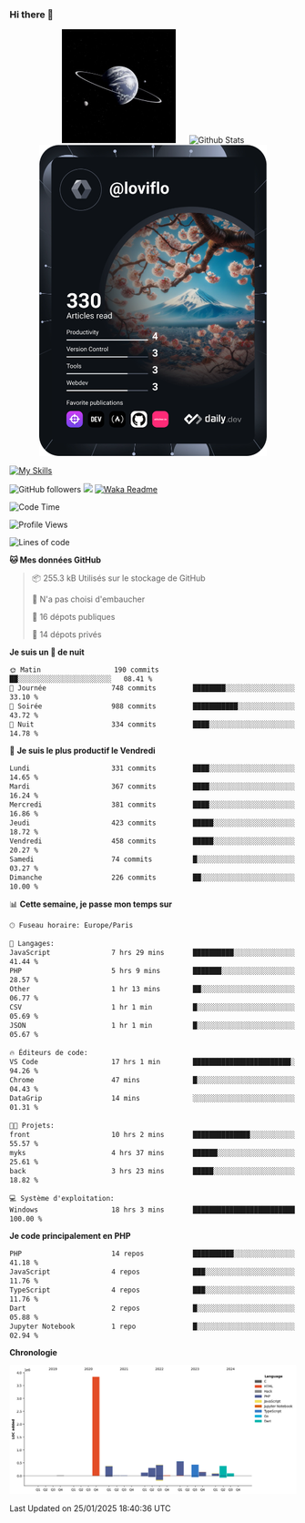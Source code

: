 ### Hi there 👋

<p align="center">
  <img src="https://github.com/Loviflo/Loviflo/blob/main/img/portrait.jpg" alt="Loviflo" height="200" style="margin-right: 20px"/>
  <img src="https://github-readme-stats.vercel.app/api?username=Loviflo&show_icons=true&theme=graywhite" alt="Github Stats" />
  <a href="https://app.daily.dev/loviflo"><img src="https://github.com/loviflo/loviflo/blob/main/devcard.svg" width="400" alt="Loviflo's Dev Card"/></a>
</p>

[![My Skills](https://skillicons.dev/icons?i=php,laravel,symfony,dotnet,cs,nodejs,mysql,postgres,js,ts,html,css,sass,angular,react,electron,docker,webpack,vscode,figma,git,github,gitlab,nginx,postman&perline=5)](https://skillicons.dev)

![GitHub followers](https://img.shields.io/github/followers/Loviflo?label=Follow&style=social)
![](https://visitor-badge.glitch.me/badge?page_id=Loviflo.Loviflo)
[![Waka Readme](https://github.com/Loviflo/Loviflo/actions/workflows/update-stats.yml/badge.svg)](https://github.com/Loviflo/Loviflo/actions/workflows/update-stats.yml)

<!--START_SECTION:waka-->
![Code Time](http://img.shields.io/badge/Code%20Time-2%2C556%20hrs%2031%20mins-blue)

![Profile Views](http://img.shields.io/badge/Vues%20du%20profil-0-blue)

![Lines of code](https://img.shields.io/badge/Depuis%20Hello%20World%2C%20j%27ai%20%C3%A9crit-6.7%20million%20Lignes%20de%20code-blue)

**🐱 Mes données GitHub** 

> 📦 255.3 kB Utilisés sur le stockage de GitHub 
 > 
> 🚫 N'a pas choisi d'embaucher
 > 
> 📜 16 dépots publiques 
 > 
> 🔑 14 dépots privés 
 > 
**Je suis un 🦉 de nuit** 

```text
🌞 Matin                  190 commits         ██░░░░░░░░░░░░░░░░░░░░░░░   08.41 % 
🌆 Journée                748 commits         ████████░░░░░░░░░░░░░░░░░   33.10 % 
🌃 Soirée                 988 commits         ███████████░░░░░░░░░░░░░░   43.72 % 
🌙 Nuit                   334 commits         ████░░░░░░░░░░░░░░░░░░░░░   14.78 % 
```
📅 **Je suis le plus productif le Vendredi** 

```text
Lundi                    331 commits         ████░░░░░░░░░░░░░░░░░░░░░   14.65 % 
Mardi                    367 commits         ████░░░░░░░░░░░░░░░░░░░░░   16.24 % 
Mercredi                 381 commits         ████░░░░░░░░░░░░░░░░░░░░░   16.86 % 
Jeudi                    423 commits         █████░░░░░░░░░░░░░░░░░░░░   18.72 % 
Vendredi                 458 commits         █████░░░░░░░░░░░░░░░░░░░░   20.27 % 
Samedi                   74 commits          █░░░░░░░░░░░░░░░░░░░░░░░░   03.27 % 
Dimanche                 226 commits         ██░░░░░░░░░░░░░░░░░░░░░░░   10.00 % 
```


📊 **Cette semaine, je passe mon temps sur** 

```text
🕑︎ Fuseau horaire: Europe/Paris

💬 Langages: 
JavaScript               7 hrs 29 mins       ██████████░░░░░░░░░░░░░░░   41.44 % 
PHP                      5 hrs 9 mins        ███████░░░░░░░░░░░░░░░░░░   28.57 % 
Other                    1 hr 13 mins        ██░░░░░░░░░░░░░░░░░░░░░░░   06.77 % 
CSV                      1 hr 1 min          █░░░░░░░░░░░░░░░░░░░░░░░░   05.69 % 
JSON                     1 hr 1 min          █░░░░░░░░░░░░░░░░░░░░░░░░   05.67 % 

🔥 Éditeurs de code: 
VS Code                  17 hrs 1 min        ████████████████████████░   94.26 % 
Chrome                   47 mins             █░░░░░░░░░░░░░░░░░░░░░░░░   04.43 % 
DataGrip                 14 mins             ░░░░░░░░░░░░░░░░░░░░░░░░░   01.31 % 

🐱‍💻 Projets: 
front                    10 hrs 2 mins       ██████████████░░░░░░░░░░░   55.57 % 
myks                     4 hrs 37 mins       ██████░░░░░░░░░░░░░░░░░░░   25.61 % 
back                     3 hrs 23 mins       █████░░░░░░░░░░░░░░░░░░░░   18.82 % 

💻 Système d'exploitation: 
Windows                  18 hrs 3 mins       █████████████████████████   100.00 % 
```

**Je code principalement en PHP** 

```text
PHP                      14 repos            ██████████░░░░░░░░░░░░░░░   41.18 % 
JavaScript               4 repos             ███░░░░░░░░░░░░░░░░░░░░░░   11.76 % 
TypeScript               4 repos             ███░░░░░░░░░░░░░░░░░░░░░░   11.76 % 
Dart                     2 repos             █░░░░░░░░░░░░░░░░░░░░░░░░   05.88 % 
Jupyter Notebook         1 repo              █░░░░░░░░░░░░░░░░░░░░░░░░   02.94 % 
```



**Chronologie**

![Lines of Code chart](https://raw.githubusercontent.com/Loviflo/Loviflo/main/assets/bar_graph.png)


 Last Updated on 25/01/2025 18:40:36 UTC
<!--END_SECTION:waka-->
